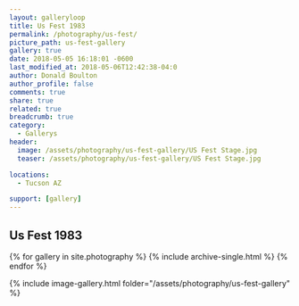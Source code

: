 ```yaml
---
layout: galleryloop
title: Us Fest 1983
permalink: /photography/us-fest/
picture_path: us-fest-gallery
gallery: true
date: 2018-05-05 16:18:01 -0600
last_modified_at: 2018-05-06T12:42:38-04:0
author: Donald Boulton
author_profile: false
comments: true
share: true
related: true
breadcrumb: true
category:
  - Gallerys
header:
  image: /assets/photography/us-fest-gallery/US Fest Stage.jpg
  teaser: /assets/photography/us-fest-gallery/US Fest Stage.jpg

locations:
  - Tucson AZ

support: [gallery]
---
```


## Us Fest 1983

{% for gallery in site.photography %}
  {% include archive-single.html %}
{% endfor %}

{% include image-gallery.html folder="/assets/photography/us-fest-gallery" %}